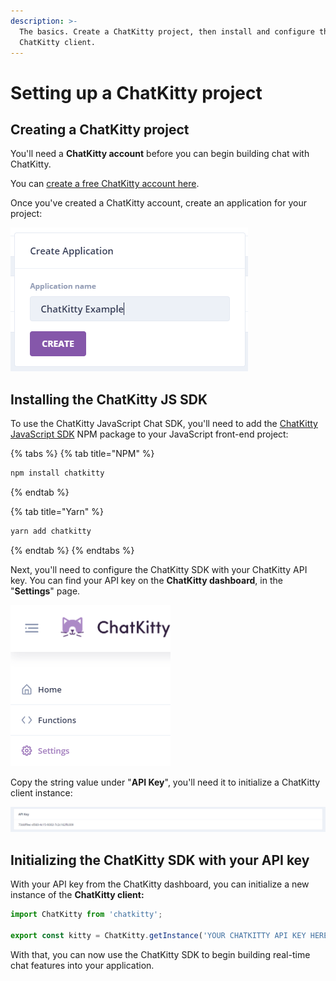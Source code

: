 ```yaml
---
description: >-
  The basics. Create a ChatKitty project, then install and configure the
  ChatKitty client.
---
```


# Setting up a ChatKitty project

## Creating a ChatKitty project

You'll need a **ChatKitty account** before you can begin building chat with ChatKitty.

You can [create a free ChatKitty account here](https://dashboard.chatkitty.com/authorization/register).

Once you've created a ChatKitty account, create an application for your project:

![Create an application for your project](<../.gitbook/assets/screenshot-chatkitty-create-application (1).png>)

## Installing the ChatKitty JS SDK

To use the ChatKitty JavaScript Chat SDK, you'll need to add the [ChatKitty JavaScript SDK](https://www.npmjs.com/package/chatkitty) NPM package to your JavaScript front-end project:

{% tabs %}
{% tab title="NPM" %}
```bash
npm install chatkitty
```
{% endtab %}

{% tab title="Yarn" %}
```bash
yarn add chatkitty
```
{% endtab %}
{% endtabs %}

Next, you'll need to configure the ChatKitty SDK with your ChatKitty API key. You can find your API key on the **ChatKitty dashboard**, in the "**Settings**" page.

![From the ChatKitty dashboard](<../.gitbook/assets/screenshot-chatkitty-side-menu-settings (1).png>)

Copy the string value under "**API Key**", you'll need it to initialize a ChatKitty client instance:

![Unique string used to identify your project](<../.gitbook/assets/screenshot-chatkitty-settings-api-key (1).png>)

## Initializing the ChatKitty SDK with your API key

With your API key from the ChatKitty dashboard, you can initialize a new instance of the **ChatKitty client:**

```javascript
import ChatKitty from 'chatkitty';

export const kitty = ChatKitty.getInstance('YOUR CHATKITTY API KEY HERE');
```

With that, you can now use the ChatKitty SDK to begin building real-time chat features into your application.
